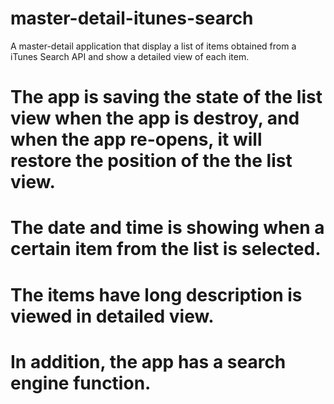 # master-detail-itunes-search
A master-detail application that display a list of items obtained from a iTunes Search API and show a detailed view of each item. 


# The app is saving the state of the list view when the app is destroy, and when the app re-opens, it will restore the position of the the list view.

# The date and time is showing when a certain item from the list is selected.

# The items have long description is viewed in detailed view.

# In addition, the app has a search engine function.
